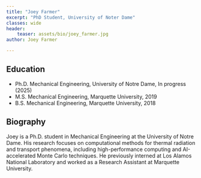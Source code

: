 ```yaml
---
title: "Joey Farmer"
excerpt: "PhD Student, University of Noter Dame"
classes: wide
header:
    teaser: assets/bio/joey_farmer.jpg
author: Joey Farmer

---
```


## Education
* Ph.D. Mechanical Engineering, University of Notre Dame, In progress (2025)
* M.S. Mechanical Engineering, Marquette University, 2019
* B.S. Mechanical Engineering, Marquette University, 2018

## Biography

Joey is a Ph.D. student in Mechanical Engineering at the University of Notre Dame.
His research focuses on computational methods for thermal radiation and transport phenomena, including high-performance computing and AI-accelerated Monte Carlo techniques.
He previously interned at Los Alamos National Laboratory and worked as a Research Assistant at Marquette University.
